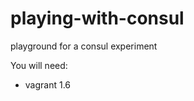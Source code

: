 playing-with-consul
===================

playground for a consul experiment

You will need:
* vagrant 1.6

